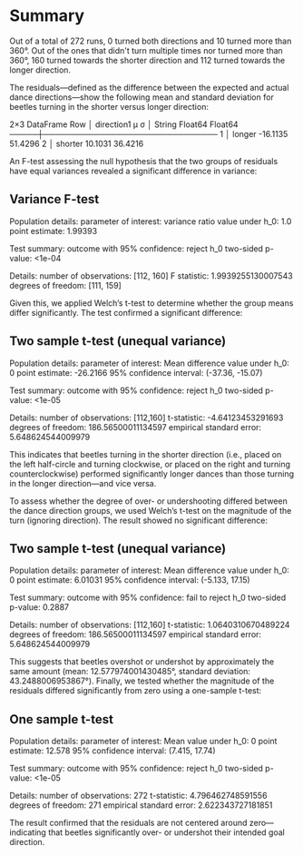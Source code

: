 # Summary
Out of a total of 272 runs, 0 turned both directions and 10 turned more than 360°. Out of the ones that didn't turn multiple times nor turned more than 360°, 160 turned towards the shorter direction and 112 turned towards the longer direction.

The residuals—defined as the difference between the expected and actual dance directions—show the following mean and standard deviation for beetles turning in the shorter versus longer direction:

2×3 DataFrame
 Row │ direction1  μ         σ
     │ String      Float64   Float64
─────┼───────────────────────────────
   1 │ longer      -16.1135  51.4296
   2 │ shorter      10.1031  36.4216

An F-test assessing the null hypothesis that the two groups of residuals have equal variances revealed a significant difference in variance:

Variance F-test
---------------
Population details:
    parameter of interest:   variance ratio
    value under h_0:         1.0
    point estimate:          1.99393

Test summary:
    outcome with 95% confidence: reject h_0
    two-sided p-value:           <1e-04

Details:
    number of observations: [112, 160]
    F statistic:            1.9939255130007543
    degrees of freedom:     [111, 159]


Given this, we applied Welch’s t-test to determine whether the group means differ significantly. The test confirmed a significant difference:

Two sample t-test (unequal variance)
------------------------------------
Population details:
    parameter of interest:   Mean difference
    value under h_0:         0
    point estimate:          -26.2166
    95% confidence interval: (-37.36, -15.07)

Test summary:
    outcome with 95% confidence: reject h_0
    two-sided p-value:           <1e-05

Details:
    number of observations:   [112,160]
    t-statistic:              -4.64123453291693
    degrees of freedom:       186.56500011134597
    empirical standard error: 5.648624544009979


This indicates that beetles turning in the shorter direction (i.e., placed on the left half-circle and turning clockwise, or placed on the right and turning counterclockwise) performed significantly longer dances than those turning in the longer direction—and vice versa.

To assess whether the degree of over- or undershooting differed between the dance direction groups, we used Welch’s t-test on the magnitude of the turn (ignoring direction). The result showed no significant difference:

Two sample t-test (unequal variance)
------------------------------------
Population details:
    parameter of interest:   Mean difference
    value under h_0:         0
    point estimate:          6.01031
    95% confidence interval: (-5.133, 17.15)

Test summary:
    outcome with 95% confidence: fail to reject h_0
    two-sided p-value:           0.2887

Details:
    number of observations:   [112,160]
    t-statistic:              1.0640310670489224
    degrees of freedom:       186.56500011134597
    empirical standard error: 5.648624544009979


This suggests that beetles overshot or undershot by approximately the same amount (mean: 12.577974001430485°, standard deviation: 43.2488006953867°). Finally, we tested whether the magnitude of the residuals differed significantly from zero using a one-sample t-test:

One sample t-test
-----------------
Population details:
    parameter of interest:   Mean
    value under h_0:         0
    point estimate:          12.578
    95% confidence interval: (7.415, 17.74)

Test summary:
    outcome with 95% confidence: reject h_0
    two-sided p-value:           <1e-05

Details:
    number of observations:   272
    t-statistic:              4.796462748591556
    degrees of freedom:       271
    empirical standard error: 2.622343727181851


The result confirmed that the residuals are not centered around zero—indicating that beetles significantly over- or undershot their intended goal direction.